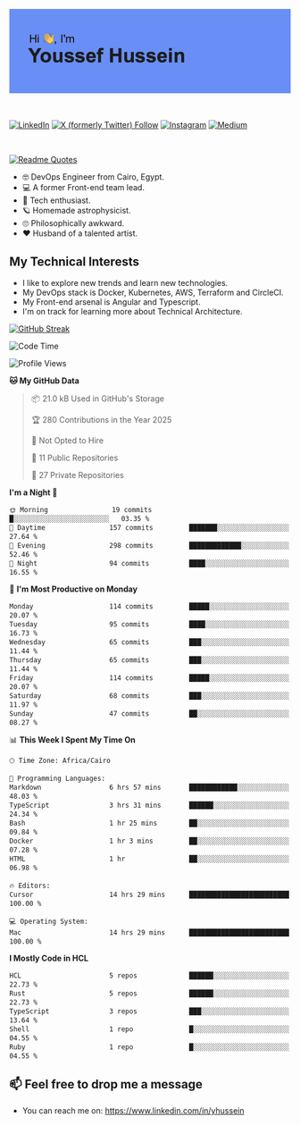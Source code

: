 [![Youssef's GitHub Banner](./assets/youssef-hussein.png)](https://github.com/yorki404)

</br>

[![LinkedIn](https://img.shields.io/badge/linkedin-%230077B5.svg?style=for-the-badge&logo=linkedin&logoColor=white)](https://www.linkedin.com/in/yhussein/)
[![X (formerly Twitter) Follow](https://img.shields.io/twitter/follow/devqikHQ?style=for-the-badge&logo=X&logoColor=White&labelColor=White)](https://twitter.com/devqikHQ)
[![Instagram](https://img.shields.io/badge/devqik-E4405F?style=for-the-badge&logo=Instagram&logoColor=white)](https://instagram.com/devqik)
[![Medium](https://img.shields.io/badge/Medium-12100E?style=for-the-badge&logo=medium&logoColor=white)](https://medium.com/@devqik)

</br>

[![Readme Quotes](https://quotes-github-readme.vercel.app/api?type=horizontal&theme=dark)](https://github.com/piyushsuthar/github-readme-quotes)

- :nerd_face: DevOps Engineer from Cairo, Egypt.
- :computer: A former Front-end team lead.
- :satellite: Tech enthusiast.
- :ringed_planet: Homemade astrophysicist.
- :roll_eyes: Philosophically awkward.
- :heart: Husband of a talented artist.

## My Technical Interests

- I like to explore new trends and learn new technologies.
- My DevOps stack is Docker, Kubernetes, AWS, Terraform and CircleCI.
- My Front-end arsenal is Angular and Typescript.
- I'm on track for learning more about Technical Architecture.

[![GitHub Streak](https://streak-stats.demolab.com/?user=devqik&theme=dark)](https://git.io/streak-stats)

<!--START_SECTION:waka-->
![Code Time](http://img.shields.io/badge/Code%20Time-973%20hrs%2027%20mins-blue)

![Profile Views](http://img.shields.io/badge/Profile%20Views-0-blue)

**🐱 My GitHub Data** 

> 📦 21.0 kB Used in GitHub's Storage 
 > 
> 🏆 280 Contributions in the Year 2025
 > 
> 🚫 Not Opted to Hire
 > 
> 📜 11 Public Repositories 
 > 
> 🔑 27 Private Repositories 
 > 
**I'm a Night 🦉** 

```text
🌞 Morning                19 commits          █░░░░░░░░░░░░░░░░░░░░░░░░   03.35 % 
🌆 Daytime                157 commits         ███████░░░░░░░░░░░░░░░░░░   27.64 % 
🌃 Evening                298 commits         █████████████░░░░░░░░░░░░   52.46 % 
🌙 Night                  94 commits          ████░░░░░░░░░░░░░░░░░░░░░   16.55 % 
```
📅 **I'm Most Productive on Monday** 

```text
Monday                   114 commits         █████░░░░░░░░░░░░░░░░░░░░   20.07 % 
Tuesday                  95 commits          ████░░░░░░░░░░░░░░░░░░░░░   16.73 % 
Wednesday                65 commits          ███░░░░░░░░░░░░░░░░░░░░░░   11.44 % 
Thursday                 65 commits          ███░░░░░░░░░░░░░░░░░░░░░░   11.44 % 
Friday                   114 commits         █████░░░░░░░░░░░░░░░░░░░░   20.07 % 
Saturday                 68 commits          ███░░░░░░░░░░░░░░░░░░░░░░   11.97 % 
Sunday                   47 commits          ██░░░░░░░░░░░░░░░░░░░░░░░   08.27 % 
```


📊 **This Week I Spent My Time On** 

```text
🕑︎ Time Zone: Africa/Cairo

💬 Programming Languages: 
Markdown                 6 hrs 57 mins       ████████████░░░░░░░░░░░░░   48.03 % 
TypeScript               3 hrs 31 mins       ██████░░░░░░░░░░░░░░░░░░░   24.34 % 
Bash                     1 hr 25 mins        ██░░░░░░░░░░░░░░░░░░░░░░░   09.84 % 
Docker                   1 hr 3 mins         ██░░░░░░░░░░░░░░░░░░░░░░░   07.28 % 
HTML                     1 hr                ██░░░░░░░░░░░░░░░░░░░░░░░   06.98 % 

🔥 Editors: 
Cursor                   14 hrs 29 mins      █████████████████████████   100.00 % 

💻 Operating System: 
Mac                      14 hrs 29 mins      █████████████████████████   100.00 % 
```

**I Mostly Code in HCL** 

```text
HCL                      5 repos             ██████░░░░░░░░░░░░░░░░░░░   22.73 % 
Rust                     5 repos             ██████░░░░░░░░░░░░░░░░░░░   22.73 % 
TypeScript               3 repos             ███░░░░░░░░░░░░░░░░░░░░░░   13.64 % 
Shell                    1 repo              █░░░░░░░░░░░░░░░░░░░░░░░░   04.55 % 
Ruby                     1 repo              █░░░░░░░░░░░░░░░░░░░░░░░░   04.55 % 
```




<!--END_SECTION:waka-->

## 📫 Feel free to drop me a message
- You can reach me on: https://www.linkedin.com/in/yhussein
